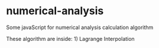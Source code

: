 numerical-analysis
==================

Some javaScript for numerical analysis calculation algorithm

These algorithm are inside:
	1) Lagrange Interpolation